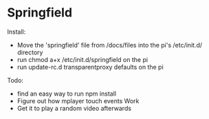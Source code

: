 # Springfield

Install:
  - Move the 'springfield' file from /docs/files into the pi's /etc/init.d/ directory
  - run chmod a+x /etc/init.d/springfield on the pi
  - run update-rc.d transparentproxy defaults on the pi

Todo:
  - find an easy way to run npm install
  - Figure out how mplayer touch events Work
  - Get it to play a random video afterwards
